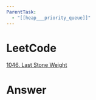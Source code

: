 ```yaml
---
ParentTask:
  - "[[heap___priority_queue]]"
---
```


# LeetCode
[1046. Last Stone Weight](https://leetcode.com/problems/last-stone-weight/)

# Answer
```Cpp

``` 